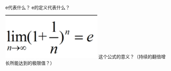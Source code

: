 e代表什么？
e的定义代表什么？

![](https://raw.githubusercontent.com/MartinFromChina/math/master/picture/e.PNG)
这个公式的意义？（持续的翻倍增长所能达到的极限值？）





